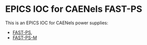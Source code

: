 
EPICS IOC for CAENels FAST-PS
=============================

This is an EPICS IOC for CAENels power supplies:

  * [FAST-PS](http://www.caenels.com/products/fast-ps/),
  * [FAST-PS-M](http://www.caenels.com/products/fast-ps-m/)

